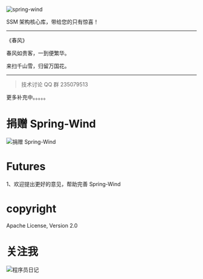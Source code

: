 ![spring-wind](http://git.oschina.net/uploads/images/2016/0410/215321_0c4657f5_12260.png "SSM架构核心库")

SSM 架构核心库，带给您的只有惊喜！

------------------------------------------------
《春风》

春风如贵客，一到便繁华。

来扫千山雪，归留万国花。

------------------------------------------------

> 技术讨论 QQ 群 235079513 



更多补充中。。。。。





捐赠 Spring-Wind
====================

![捐赠 Spring-Wind](http://git.oschina.net/uploads/images/2015/1222/211207_0acab44e_12260.png "支持一下Spring-Wind")

Futures
====================
1、欢迎提出更好的意见，帮助完善 Spring-Wind 

copyright
====================
Apache License, Version 2.0


关注我
====================
![程序员日记](http://git.oschina.net/uploads/images/2016/0121/093728_1bc1658f_12260.png "程序员日记")